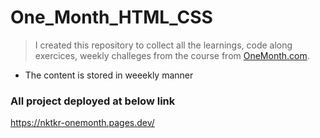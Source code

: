 # One_Month_HTML_CSS

> I created this repository to collect all the learnings, code along exercices, weekly challeges from the course from [OneMonth.com](https://onemonth.com/courses/html/curriculum).

- The content is stored in weeekly manner

### All project deployed at below link
https://nktkr-onemonth.pages.dev/



